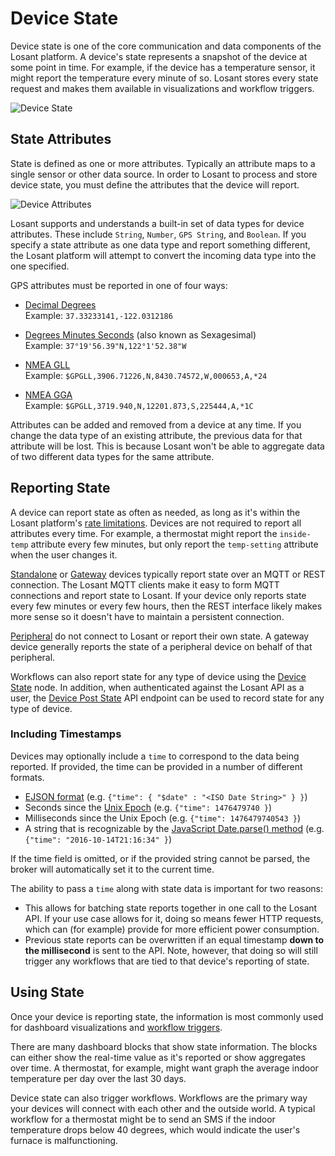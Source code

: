 # Device State

Device state is one of the core communication and data components of the Losant platform. A device's state represents a snapshot of the device at some point in time. For example, if the device has a temperature sensor, it might report the temperature every minute of so. Losant stores every state request and makes them available in visualizations and workflow triggers.

![Device State](/images/devices/state-diagram.png "Device State")

## State Attributes

State is defined as one or more attributes. Typically an attribute maps to a single sensor or other data source. In order to Losant to process and store device state, you must define the attributes that the device will report.

![Device Attributes](/images/devices/device-attributes.png "Device Attributes")

Losant supports and understands a built-in set of data types for device attributes. These include `String`, `Number`, `GPS String`, and `Boolean`. If you specify a state attribute as one data type and report something different, the Losant platform will attempt to convert the incoming data type into the one specified.

GPS attributes must be reported in one of four ways:

*   [Decimal Degrees](https://en.wikipedia.org/wiki/Decimal_degrees)  
Example: `37.33233141,-122.0312186`

*   [Degrees Minutes Seconds](https://en.wikipedia.org/wiki/Degree_(angle)#Subdivisions) (also known as Sexagesimal)  
Example: `37°19'56.39"N,122°1'52.38"W`

*   [NMEA GLL](http://www.gpsinformation.org/dale/nmea.htm#GLL)  
Example: `$GPGLL,3906.71226,N,8430.74572,W,000653,A,*24`

*   [NMEA GGA](http://www.gpsinformation.org/dale/nmea.htm#GGA)  
Example: `$GPGLL,3719.940,N,12201.873,S,225444,A,*1C`

Attributes can be added and removed from a device at any time. If you change the data type of an existing attribute, the previous data for that attribute will be lost. This is because Losant won't be able to aggregate data of two different data types for the same attribute.

## Reporting State

A device can report state as often as needed, as long as it's within the Losant platform's [rate limitations](/limits/overview). Devices are not required to report all attributes every time. For example, a thermostat might report the `inside-temp` attribute every few minutes, but only report the `temp-setting` attribute when the user changes it.

[Standalone](/devices/overview/#device-type) or [Gateway](/devices/overview/#device-type) devices typically report state over an MQTT or REST connection. The Losant MQTT clients make it easy to form MQTT connections and report state to Losant. If your device only reports state every few minutes or every few hours, then the REST interface likely makes more sense so it doesn't have to maintain a persistent connection.

[Peripheral](/devices/overview/#device-type) do not connect to Losant or report their own state. A gateway device generally reports the state of a peripheral device on behalf of that peripheral.

Workflows can also report state for any type of device using the [Device State](/workflows/outputs/device-state) node.  In addition, when authenticated against the Losant API as a user, the [Device Post State](/rest-api/device/#post-state) API endpoint can be used to record state for any type of device.

### Including Timestamps

Devices may optionally include a `time` to correspond to the data being reported. If provided, the time can be provided in a number of different formats.

*   <a href="https://docs.mongodb.org/manual/reference/mongodb-extended-json" target="\_blank">EJSON format</a> (e.g. `{"time": { "$date" : "<ISO Date String>" } }`)
*   Seconds since the <a href="https://en.wikipedia.org/wiki/Unix_time" target="\_blank">Unix Epoch</a> (e.g. `{"time": 1476479740 }`)
*   Milliseconds since the Unix Epoch (e.g. `{"time": 1476479740543 }`)
*   A string that is recognizable by the <a href="https://developer.mozilla.org/en-US/docs/Web/JavaScript/Reference/Global_Objects/Date/parse" target="\_blank">JavaScript Date.parse() method</a> (e.g. `{"time": "2016-10-14T21:16:34" }`)

If the time field is omitted, or if the provided string cannot be parsed, the broker will automatically set it to the current time.

The ability to pass a `time` along with state data is important for two reasons:

*   This allows for batching state reports together in one call to the Losant API. If your use case allows for it, doing so means fewer HTTP requests, which can (for example) provide for more efficient power consumption.
*   Previous state reports can be overwritten if an equal timestamp **down to the millisecond** is sent to the API. Note, however, that doing so will still trigger any workflows that are tied to that device's reporting of state.

## Using State

Once your device is reporting state, the information is most commonly used for dashboard visualizations and [workflow triggers](/workflows/triggers/device/).

There are many dashboard blocks that show state information. The blocks can either show the real-time value as it's reported or show aggregates over time. A thermostat, for example, might want graph the average indoor temperature per day over the last 30 days.

Device state can also trigger workflows. Workflows are the primary way your devices will connect with each other and the outside world. A typical workflow for a thermostat might be to send an SMS if the indoor temperature drops below 40 degrees, which would indicate the user's furnace is malfunctioning.
